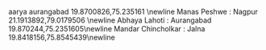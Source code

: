 aarya aurangabad 19.8700826,75.235161 \newline
Manas Peshwe : Nagpur 21.1913892,79.0179506 \newline
Abhaya Lahoti : Aurangabad 19.870244,75.2351605\newline
Mandar Chincholkar : Jalna 19.8418156,75.8545439\newline